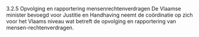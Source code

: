 3.2.5 Opvolging en rapportering mensenrechtenverdragen De Vlaamse minister bevoegd voor Justitie en Handhaving neemt de coördinatie op zich voor het Vlaams niveau wat betreft de opvolging en rapportering van mensen-rechtenverdragen. 